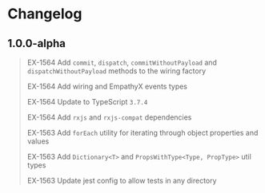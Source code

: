 # Changelog

## 1.0.0-alpha

> EX-1564 Add `commit`, `dispatch`, `commitWithoutPayload` and `dispatchWithoutPayload` methods to the wiring factory
>
> EX-1564 Add wiring and EmpathyX events types
>
> EX-1564 Update to TypeScript `3.7.4`
>
> EX-1564 Add `rxjs` and `rxjs-compat` dependencies
>
> EX-1563 Add `forEach` utility for iterating through object properties and values
>
> EX-1563 Add `Dictionary<T>` and `PropsWithType<Type, PropType>` util types
>
> EX-1563 Update jest config to allow tests in any directory

